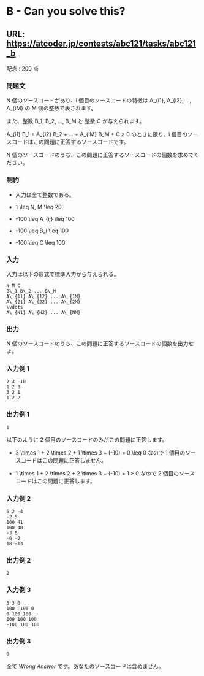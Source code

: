 # B - Can you solve this? 
## URL: https://atcoder.jp/contests/abc121/tasks/abc121_b 

配点 : 200 点




### 問題文

N 個のソースコードがあり、i 個目のソースコードの特徴は A\_{i1}, A\_{i2}, ..., A\_{iM} の M 個の整数で表されます。


また、整数 B\_1, B\_2, ..., B\_M と 整数 C が与えられます。


A\_{i1} B\_1 + A\_{i2} B\_2 + ... + A\_{iM} B\_M + C > 0 のときに限り、i 個目のソースコードはこの問題に正答するソースコードです。


N 個のソースコードのうち、この問題に正答するソースコードの個数を求めてください。






### 制約



* 入力は全て整数である。

* 1 \leq N, M \leq 20

* -100 \leq A\_{ij} \leq 100

* -100 \leq B\_i \leq 100

* -100 \leq C \leq 100









### 入力

入力は以下の形式で標準入力から与えられる。



``` 
N M C
B\_1 B\_2 ... B\_M
A\_{11} A\_{12} ... A\_{1M}
A\_{21} A\_{22} ... A\_{2M}
\vdots
A\_{N1} A\_{N2} ... A\_{NM}
``` 





### 出力

N 個のソースコードのうち、この問題に正答するソースコードの個数を出力せよ。








### 入力例 1


``` 
2 3 -10
1 2 3
3 2 1
1 2 2
``` 





### 出力例 1


``` 
1
``` 

以下のように 2 個目のソースコードのみがこの問題に正答します。




* 3 \times 1 + 2 \times 2 + 1 \times 3 + (-10) = 0 \leq 0 なので 1 個目のソースコードはこの問題に正答しません。

* 1 \times 1 + 2 \times 2 + 2 \times 3 + (-10) = 1 > 0 なので 2 個目のソースコードはこの問題に正答します。








### 入力例 2


``` 
5 2 -4
-2 5
100 41
100 40
-3 0
-6 -2
18 -13
``` 





### 出力例 2


``` 
2
``` 






### 入力例 3


``` 
3 3 0
100 -100 0
0 100 100
100 100 100
-100 100 100
``` 





### 出力例 3


``` 
0
``` 

全て *Wrong Answer* です。あなたのソースコードは含めません。